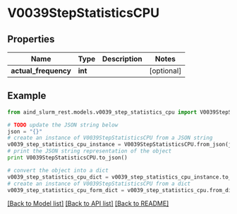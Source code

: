 # V0039StepStatisticsCPU


## Properties

Name | Type | Description | Notes
------------ | ------------- | ------------- | -------------
**actual_frequency** | **int** |  | [optional] 

## Example

```python
from aind_slurm_rest.models.v0039_step_statistics_cpu import V0039StepStatisticsCPU

# TODO update the JSON string below
json = "{}"
# create an instance of V0039StepStatisticsCPU from a JSON string
v0039_step_statistics_cpu_instance = V0039StepStatisticsCPU.from_json(json)
# print the JSON string representation of the object
print V0039StepStatisticsCPU.to_json()

# convert the object into a dict
v0039_step_statistics_cpu_dict = v0039_step_statistics_cpu_instance.to_dict()
# create an instance of V0039StepStatisticsCPU from a dict
v0039_step_statistics_cpu_form_dict = v0039_step_statistics_cpu.from_dict(v0039_step_statistics_cpu_dict)
```
[[Back to Model list]](../README.md#documentation-for-models) [[Back to API list]](../README.md#documentation-for-api-endpoints) [[Back to README]](../README.md)


